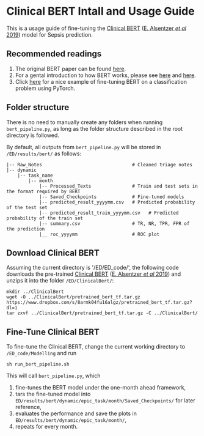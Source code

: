 # Clinical BERT Intall and Usage Guide
This is a usage guide of fine-tuning the [Clinical BERT](https://github.com/EmilyAlsentzer/clinicalBERT) ([E. Alsentzer *et al* 2019](https://arxiv.org/abs/1904.03323)) model for Sepsis prediction. 


## Recommended readings
1. The original BERT paper can be found [here](https://arxiv.org/abs/1810.04805).
2. For a gental introduction to how BERT works, please see [here](https://medium.com/synapse-dev/understanding-bert-transformer-attention-isnt-all-you-need-5839ebd396db) and [here](https://medium.com/dissecting-bert/dissecting-bert-part2-335ff2ed9c73).
3. Click [here](https://medium.com/swlh/a-simple-guide-on-using-bert-for-text-classification-bbf041ac8d04) for a nice example of fine-tuning BERT on a classification problem using PyTorch.


## Folder structure
There is no need to manually create any folders when running `bert_pipeline.py`, as long as the folder structure described in the root directory is followed. 

By default, all outputs from `bert_pipeline.py` will be stored in `/ED/results/bert/` as follows:

```
|-- Raw_Notes                                 # Cleaned triage notes
|-- dynamic
    |-- task_name
        |-- month
            |-- Processed_Texts               # Train and test sets in the format required by BERT
            |-- Saved_Checkpoints             # Fine-tuned models
            |-- predicted_result_yyyymm.csv   # Predicted probability of the test set
            |-- predicted_result_train_yyyymm.csv   # Predicted probability of the train set
            |-- summary.csv                   # TR, NR, TPR, FPR of the prediction
            |__ roc_yyyymm                    # ROC plot
```

## Download Clinical BERT
Assuming the current directory is '/ED/ED_code/', the following code downloads the pre-trained [Clinical BERT](https://github.com/EmilyAlsentzer/clinicalBERT) ([E. Alsentzer *et al* 2019](https://arxiv.org/abs/1904.03323)) and unzips it into the folder `/ED/ClinicalBert/`:
```
mkdir ../ClinicalBert
wget -O ../ClinicalBert/pretrained_bert_tf.tar.gz https://www.dropbox.com/s/8armk04fu16algz/pretrained_bert_tf.tar.gz?dl=1
tar zxvf ../ClinicalBert/pretrained_bert_tf.tar.gz -C ../ClinicalBert/
```

## Fine-Tune Clinical BERT
To fine-tune the Clinical BERT, change the current working directory to `/ED_code/Modelling` and run
```
sh run_bert_pipeline.sh
```
This will call `bert_pipeline.py`, which
1. fine-tunes the BERT model under the one-month ahead framework,
2. tars the fine-tuned model into `ED/results/bert/dynamic/epic_task/month/Saved_Checkpoints/` for later reference,
3. evaluates the performance and save the plots in `ED/results/bert/dynamic/epic_task/month/`,
4. repeats for every month.
